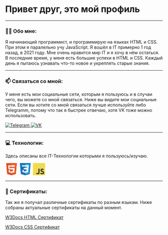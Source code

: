 # Привет друг, это мой профиль

---

### :man_technologist: Обо мне:

Я начинающий программист, и программирую на языках HTML и CSS. При этом я паралельно учу JavaScript. Я вошёл в IT примерно 1 год назад, в 2021 году. Мне очень нравится мир IT и я хочу в нём остаться. В последние время, у меня есть большие успехи в HTML и CSS. Каждый день я пытаюсь узнавать что-то новое и укреплять старые знания.

---

### :mailbox: Связаться со мной:

У меня есть мои социальные сети, которым я пользуюсь и в случаи чего, вы можете со мной связаться. Ниже вы видите мои социальные сети. Если вы хотите со мной связаться лучше используйте либо Telegramm, потому что так я быстрее отвечаю, хотя VK тоже можно использовать.

<a href="https://t.me/Tsipa_Squeak" target="_blank">
      <img src="https://cdn-icons-png.flaticon.com/512/2111/2111646.png" width="40" height="40" alt="Telegram" />
</a>

<a href="https://vk.com/id734933708" target="_blank">
      <img src="https://upload.wikimedia.org/wikipedia/commons/2/21/VK.com-logo.svg" width="40" height="40" alt="VK" />
</a>

---

### :computer: Технологии:

Здесь описаны все IT-Технологии которыми я пользуюсь/изучаю.

<div>
  <img src="https://github.com/devicons/devicon/blob/master/icons/html5/html5-original.svg" title="HTML" alt="HTML" width="40" height="40"/>
  <img src="https://github.com/devicons/devicon/blob/master/icons/css3/css3-original.svg" title="CSS" alt="CSS" width="40" height="40"/>
  <img src="https://github.com/devicons/devicon/blob/master/icons/javascript/javascript-original.svg" title="JavaScript" alt="JavaScript" width="40" height="40"/>
</div>

---

### :medal_sports: Сертификаты:

Так же я получал различные сертификаты по разным языкам. Ниже собраны актуальные сертификаты на данный момент.

[W3Docs HTML Сертификат](https://ru.w3docs.com/quiz/certificate/6/70/1702576032/Igor%20Molchanov/638eacad3c2142533a8005ede7460199)

[W3Docs CSS Сертификат](https://ru.w3docs.com/quiz/certificate/8/90/1702575421/Igor%20Molchanov/304c11f613bc42bfa56ad96c260670cf)

<!--
**TsipaPte/TsipaPte** is a ✨ _special_ ✨ repository because its `README.md` (this file) appears on your GitHub profile.

Here are some ideas to get you started:

- 🔭 I’m currently working on ...
- 🌱 I’m currently learning ...
- 👯 I’m looking to collaborate on ...
- 🤔 I’m looking for help with ...
- 💬 Ask me about ...
- 📫 How to reach me: ...
- 😄 Pronouns: ...
- ⚡ Fun fact: ...
-->
